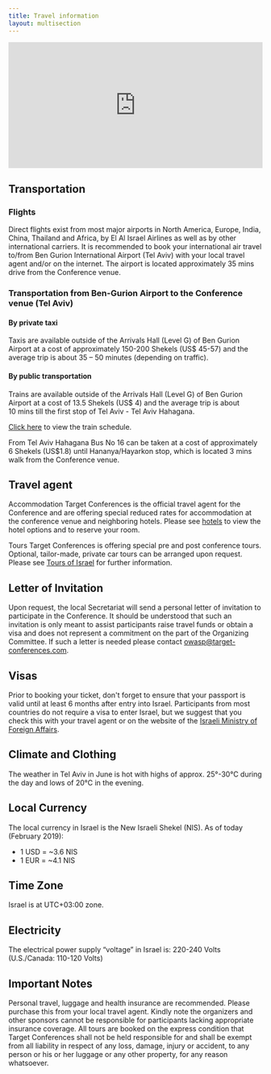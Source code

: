 ```yaml
---
title: Travel information
layout: multisection
---
```



<section class="map">
	<iframe src="https://www.google.com/maps/embed?pb=!1m18!1m12!1m3!1d13749342.72054698!2d14.955935301241617!3d32.71865586356415!2m3!1f0!2f0!3f0!3m2!1i1024!2i768!4f13.1!3m3!1m2!1s0x151d4ca6193b7c1f%3A0xc1fb72a2c0963f90!2sTel+Aviv-Yafo%2C+Israel!5e0!3m2!1sen!2sno!4v1507897025226" width="100%" height="250" frameborder="0" style="border:0" allowfullscreen></iframe>
</section>

<section markdown="1">

## Transportation

### Flights

Direct flights exist from most major airports in North America, Europe, India, China, Thailand and Africa, by El Al Israel Airlines as well as by other international carriers. It is recommended to book your international air travel to/from Ben Gurion International Airport (Tel Aviv) with your local travel agent and/or on the internet. 
The airport is located approximately 35 mins drive from the Conference venue.

### Transportation from Ben-Gurion Airport to the Conference venue (Tel Aviv)

#### By private taxi

Taxis are available outside of the Arrivals Hall (Level G) of Ben Gurion Airport at a cost of approximately 150-200 Shekels (US$ 45-57) and the average trip is about 35 – 50 minutes (depending on traffic).

#### By public transportation

Trains are available outside of the Arrivals Hall (Level G) of Ben Gurion Airport at a cost of 13.5 Shekels (US$ 4) and the average trip is about 10 mins till the first stop of Tel Aviv - Tel Aviv Hahagana.

[Click here](http://www1.rail.co.il/EN/Pages/Homepage.aspx) to view the train schedule.

From Tel Aviv Hahagana Bus No 16 can be taken at a cost of approximately 6 Shekels (US$1.8) until Hananya/Hayarkon stop, which is located 3 mins walk from the Conference venue.


## Travel agent

Accommodation Target Conferences is the official travel agent for the Conference and are offering special reduced rates for accommodation at the conference venue and neighboring hotels. Please see [hotels](hotels) to view the hotel options and to reserve your room. 

Tours Target Conferences is offering special pre and post conference tours. Optional, tailor-made, private car tours can be arranged upon request. Please see [Tours of Israel](tours) for further information.


## Letter of Invitation

Upon request, the local Secretariat will send a personal letter of invitation to participate in the Conference. It should be understood that such an invitation is only meant to assist participants raise travel funds or obtain a visa and does not represent a commitment on the part of the Organizing Committee. If such a letter is needed please contact [owasp@target-conferences.com](mailto:owasp@target-conferences.com).

## Visas

Prior to booking your ticket, don't forget to ensure that your passport is valid until at least 6 months after entry into Israel. Participants from most countries do not require a visa to enter Israel, but we suggest that you check this with your travel agent or on the website of the [Israeli Ministry of Foreign Affairs](http://www.mfa.gov.il/mfa/consularservices/pages/visas.aspx).

## Climate and Clothing

The weather in Tel Aviv in June is hot with highs of approx. 25°-30°C during the day and lows of 20°C in the evening.

## Local Currency

The local currency in Israel is the New Israeli Shekel (NIS).
As of today (February 2019):

* 1 USD = ~3.6 NIS
* 1 EUR = ~4.1 NIS

## Time Zone

Israel is at UTC+03:00 zone.

## Electricity

The electrical power supply “voltage” in Israel is: 220-240 Volts (U.S./Canada: 110-120 Volts)

## Important Notes

Personal travel, luggage and health insurance are recommended. Please purchase this from your local travel agent. Kindly note the organizers and other sponsors cannot be responsible for participants lacking appropriate insurance coverage. All tours are booked on the express condition that Target Conferences shall not be held responsible for and shall be exempt from all liability in respect of any loss, damage, injury or accident, to any person or his or her luggage or any other property, for any reason whatsoever.


</section>
